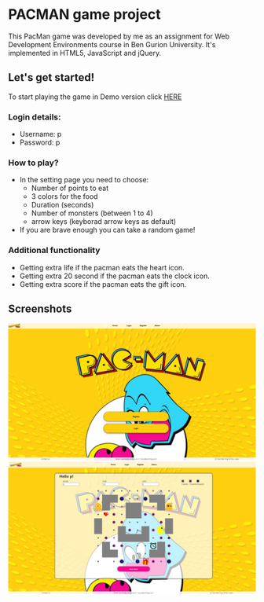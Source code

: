 # PACMAN game project
This PacMan game was developed by me as an assignment for Web Development Environments course in Ben Gurion University. 
It's implemented in HTML5, JavaScript and jQuery.

## Let's get started!
To start playing the game in Demo version click [HERE](https://git.io/JkZwP)

### Login details:
* Username: p
* Password: p

### How to play?
* In the setting page you need to choose: 
  - Number of points to eat
  - 3 colors for the food
  - Duration (seconds)
  - Number of monsters (between 1 to 4)
  - arrow keys (keyborad arrow keys as default)
* If you are brave enough you can take a random game!

### Additional functionality
  * Getting extra life if the pacman eats the heart icon.
  * Getting extra 20 second if the pacman eats the clock icon.
  * Getting extra score if the pacman eats the gift icon.
  
## Screenshots
![Home](https://github.com/NaorBenEvgi/PACMAN/blob/master/resources/home.png)
![Game](https://github.com/NaorBenEvgi/PACMAN/blob/master/resources/game.png)

